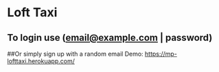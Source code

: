 # Loft Taxi
## To login use (email@example.com | password)
##Or simply sign up with a random email
Demo: https://mp-lofttaxi.herokuapp.com/
